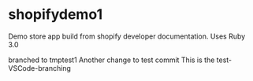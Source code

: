 # shopifydemo1
Demo store app build from shopify developer documentation.
Uses Ruby 3.0

branched to tmptest1
Another change to test commit
This is the test-VSCode-branching